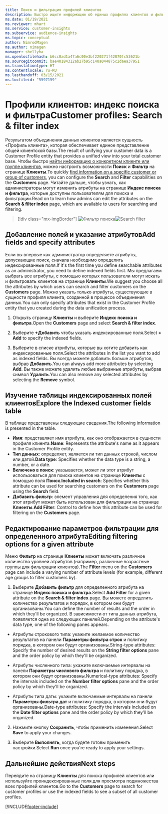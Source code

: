 ```yaml
---
title: Поиск и фильтрация профилей клиентов
description: Быстро ищите информацию об единых профилях клиентов и фильтруйте для указанных атрибутов.
ms.date: 01/19/2021
ms.reviewer: mhart
ms.service: customer-insights
ms.subservice: audience-insights
ms.topic: conceptual
author: NimrodMagen
ms.author: nimagen
manager: shellyha
ms.openlocfilehash: b6cc0ad1a47a6c00e3bf220271f42870fc53621b
ms.sourcegitcommit: bae40184312ab27b95c140a044875c2daea37951
ms.translationtype: HT
ms.contentlocale: ru-RU
ms.lasthandoff: 03/15/2021
ms.locfileid: "5597159"
---
```

# <a name="customer-profiles-search--filter-index"></a><span data-ttu-id="2873f-103">Профили клиентов: индекс поиска и фильтра</span><span class="sxs-lookup"><span data-stu-id="2873f-103">Customer profiles: Search & filter index</span></span>

<span data-ttu-id="2873f-104">Результатом объединения данных клиентов является сущность «Профиль клиента», которая обеспечивает единое представление общей клиентской базы.</span><span class="sxs-lookup"><span data-stu-id="2873f-104">The result of unifying your customer data is a Customer Profile entity that provides a unified view into your total customer base.</span></span> <span data-ttu-id="2873f-105">Чтобы быстро [найти информацию о конкретном клиенте или группе клиентов](customer-profiles.md), можно настроить возможности **Поиск** и **Фильтр** на странице **Клиенты**.</span><span class="sxs-lookup"><span data-stu-id="2873f-105">To quickly [find information on a specific customer or group of customers](customer-profiles.md), you can configure the **Search** and **Filter** capabilities on the **Customers** page.</span></span> <span data-ttu-id="2873f-106">Читайте дальше, чтобы узнать, как администраторы могут изменить атрибуты на странице **Индекс поиска и фильтра**, которые доступны пользователям для поиска и фильтрации.</span><span class="sxs-lookup"><span data-stu-id="2873f-106">Read on to learn how admins can edit the attributes on the **Search & filter index** page, which are available to users for searching and filtering.</span></span>

> [!div class="mx-imgBorder"]
> <span data-ttu-id="2873f-107">![Фильтр поиска](media/search-filter.png "Фильтр поиска")</span><span class="sxs-lookup"><span data-stu-id="2873f-107">![Search filter](media/search-filter.png "Search filter")</span></span>

## <a name="add-fields-and-specify-attributes"></a><span data-ttu-id="2873f-108">Добавление полей и указание атрибутов</span><span class="sxs-lookup"><span data-stu-id="2873f-108">Add fields and specify attributes</span></span>

<span data-ttu-id="2873f-109">Если вы впервые как администратор определяете атрибуты, допускающие поиск, сначала необходимо определить индексированные поля.</span><span class="sxs-lookup"><span data-stu-id="2873f-109">If it's the first time you define searchable attributes as an administrator, you need to define indexed fields first.</span></span> <span data-ttu-id="2873f-110">Мы предлагаем выбрать все атрибуты, с помощью которых пользователи могут искать и фильтровать клиентов на странице **Клиенты**.</span><span class="sxs-lookup"><span data-stu-id="2873f-110">We suggest you choose all the attributes by which users can search and filter customers on the **Customers** page.</span></span> <span data-ttu-id="2873f-111">Можно указать только атрибуты, существующие в сущности профиля клиента, созданной в процессе объединения данных.</span><span class="sxs-lookup"><span data-stu-id="2873f-111">You can only specify attributes that exist in the Customer Profile entity that you created during the data unification process.</span></span>

1. <span data-ttu-id="2873f-112">Открыть страницу **Клиенты** и выберите **Индекс поиска и фильтра**.</span><span class="sxs-lookup"><span data-stu-id="2873f-112">Open the **Customers** page and select **Search & filter index**.</span></span>

2. <span data-ttu-id="2873f-113">Выберите **+Добавить** чтобы указать индексированные поля.</span><span class="sxs-lookup"><span data-stu-id="2873f-113">Select **+ Add** to specify the indexed fields.</span></span>

3. <span data-ttu-id="2873f-114">Выберите в списке атрибуты, которые вы хотите добавить как индексированные поля.</span><span class="sxs-lookup"><span data-stu-id="2873f-114">Select the attributes in the list you want to add as indexed fields.</span></span> <span data-ttu-id="2873f-115">Вы всегда можете добавить больше атрибутов, выбрав **Добавить**.</span><span class="sxs-lookup"><span data-stu-id="2873f-115">You can always add more attributes by selecting **Add**.</span></span> <span data-ttu-id="2873f-116">Вы также можете удалить любые выбранные атрибуты, выбрав символ **Удалить**.</span><span class="sxs-lookup"><span data-stu-id="2873f-116">You can also remove any selected attributes by selecting the **Remove** symbol.</span></span>

## <a name="explore-the-indexed-customer-fields-table"></a><span data-ttu-id="2873f-117">Изучение таблицы индексированных полей клиентов</span><span class="sxs-lookup"><span data-stu-id="2873f-117">Explore the Indexed customer fields table</span></span>

<span data-ttu-id="2873f-118">В таблице представлены следующие сведения.</span><span class="sxs-lookup"><span data-stu-id="2873f-118">The following information is presented in the table.</span></span>

- <span data-ttu-id="2873f-119">**Имя**: представляет имя атрибута, как оно отображается в сущности профиля клиента.</span><span class="sxs-lookup"><span data-stu-id="2873f-119">**Name**: Represents the attribute's name as it appears in the Customer Profile entity.</span></span>
- <span data-ttu-id="2873f-120">**Тип данных**: определяет, является ли тип данных строкой, числом или датой.</span><span class="sxs-lookup"><span data-stu-id="2873f-120">**Data type**: Specifies whether the data type is a string, a number, or a date.</span></span>
- <span data-ttu-id="2873f-121">**Включено в поиск**: указывается, может ли этот атрибут использоваться для поиска клиентов на странице **Клиенты** с помощью поля **Поиск**.</span><span class="sxs-lookup"><span data-stu-id="2873f-121">**Included in search**: Specifies whether this attribute can be used for searching customers on the **Customers** page using the **Search** field.</span></span>
- <span data-ttu-id="2873f-122">**Добавить фильтр**: элемент управления для определения того, как этот атрибут может быть использован для фильтрации на странице **Клиенты**.</span><span class="sxs-lookup"><span data-stu-id="2873f-122">**Add Filter**: Control to define how this attribute can be used for filtering on the **Customers** page.</span></span>

## <a name="editing-filtering-options-for-a-given-attribute"></a><span data-ttu-id="2873f-123">Редактирование параметров фильтрации для определенного атрибута</span><span class="sxs-lookup"><span data-stu-id="2873f-123">Editing filtering options for a given attribute</span></span>

<span data-ttu-id="2873f-124">Меню **Фильтр** на странице **Клиенты** может включать различное количество уровней атрибутов (например, различные возрастные группы для фильтрации клиентов).</span><span class="sxs-lookup"><span data-stu-id="2873f-124">The **Filter** menu on the **Customers** page can include a varying number of attribute levels (for example, different age groups to filter customers by).</span></span>

1. <span data-ttu-id="2873f-125">Выберите **Добавить фильтр** для определенного атрибута на странице **Индекс поиска и фильтра**.</span><span class="sxs-lookup"><span data-stu-id="2873f-125">Select **Add Filter** for a given attribute on the **Search & filter index** page.</span></span> <span data-ttu-id="2873f-126">Вы можете определить количество результатов и порядок, в котором они будут организованы.</span><span class="sxs-lookup"><span data-stu-id="2873f-126">You can define the number of results and the order in which they'll be organized.</span></span> <span data-ttu-id="2873f-127">В зависимости от типа данных атрибута, появляется одна из следующих панелей.</span><span class="sxs-lookup"><span data-stu-id="2873f-127">Depending on the attribute's data type, one of the following panes appears.</span></span>

- <span data-ttu-id="2873f-128">Атрибуты строкового типа: укажите желаемое количество результатов на панели **Параметры фильтра строк** и политику порядка, в котором они будут организованы.</span><span class="sxs-lookup"><span data-stu-id="2873f-128">String-type attributes: Specify the number of desired results on the **String filter options** pane and the order policy by which they'll be organized.</span></span>

- <span data-ttu-id="2873f-129">Атрибуты численного типа: укажите включаемые интервалы на панели **Параметры числового фильтра** и политику порядка, в котором они будут организованы.</span><span class="sxs-lookup"><span data-stu-id="2873f-129">Numerical-type attributes: Specify the intervals included on the **Number filter options** pane and the order policy by which they'll be organized.</span></span>

- <span data-ttu-id="2873f-130">Атрибуты типа даты: укажите включаемые интервалы на панели **Параметры фильтра дат** и политику порядка, в котором они будут организованы.</span><span class="sxs-lookup"><span data-stu-id="2873f-130">Date-type attributes:  Specify the intervals included on the **Date filter options** pane and the order policy by which they'll be organized.</span></span>

2. <span data-ttu-id="2873f-131">Нажмите кнопку **Сохранить**, чтобы применить изменения.</span><span class="sxs-lookup"><span data-stu-id="2873f-131">Select **Save** to apply your changes.</span></span>

3. <span data-ttu-id="2873f-132">Выберите **Выполнять**, когда будете готовы применить настройки.</span><span class="sxs-lookup"><span data-stu-id="2873f-132">Select **Run** once you're ready to apply your settings.</span></span>

## <a name="next-steps"></a><span data-ttu-id="2873f-133">Дальнейшие действия</span><span class="sxs-lookup"><span data-stu-id="2873f-133">Next steps</span></span>

<span data-ttu-id="2873f-134">Перейдите на страницу **Клиенты** для поиска профилей клиентов или используйте проиндексированные поля для просмотра подмножества всех профилей клиентов.</span><span class="sxs-lookup"><span data-stu-id="2873f-134">Go to the **Customers** page to search for customer profiles or use the indexed fields to see a subset of all customer profiles.</span></span>


[!INCLUDE[footer-include](../includes/footer-banner.md)]
